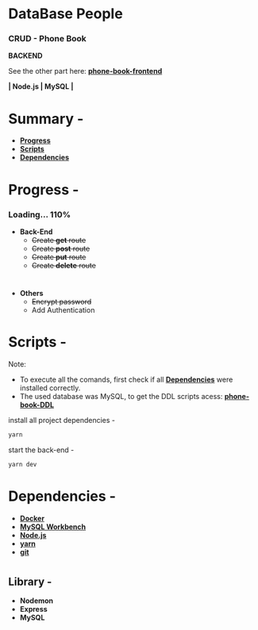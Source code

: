 # DataBase People

### CRUD - Phone Book
**BACKEND**

See the other part here: **[phone-book-frontend](https://github.com/JohnsCoder/databasePeople-frontend)**

**| Node.js | MySQL |** 
# 
# Summary -
- **[Progress](#progress--)**
- **[Scripts](#scripts--)**
- **[Dependencies](#dependencies--)**
# 
# Progress -


### Loading… 110%


- **Back-End**
    - ~~Create **get** route~~
    - ~~Create **post** route~~
    - ~~Create **put** route~~
    - ~~Create **delete** route~~

# 
- **Others**
    - ~~Encrypt password~~
    - Add Authentication
# 
# Scripts -

Note:
- To execute all the comands, first check if all **[Dependencies](#dependencies--)** were installed correctly.
- The used database was MySQL, to get the DDL scripts acess: **[phone-book-DDL](https://github.com/JohnsCoder/databasePeople-DDL)**



install all project dependencies -

```bash
yarn 

```

start the back-end -

```bash
yarn dev

```


# 
# Dependencies -


- **[Docker](https://www.docker.com/get-started/)**
- **[MySQL Workbench](https://dev.mysql.com/downloads/workbench/)**
- **[Node.js](https://nodejs.org/en/)**
- **[yarn](https://yarnpkg.com/getting-started/install)**
- **[git](https://git-scm.com/downloads)**

#
## Library -
- **Nodemon**
- **Express**
- **MySQL**
